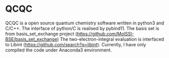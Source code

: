 # QCQC
QCQC is a open source quantum chemistry software written in python3 and C/C++. The interface of python/C is realised by pybind11. 
The basis set is from basis_set_exchange project (https://github.com/MolSSI-BSE/basis_set_exchange)
The two-electron-integral evaluation is interfaced to Libint (https://github.com/search?q=libint).
Currently, I have only compiled the code under Anaconda3 environment.
